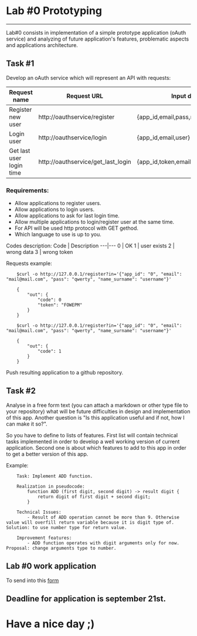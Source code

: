 # Lab #0 Prototyping
-----

Lab#0 consists in implementation of a simple prototype application (oAuth service) and analyzing of future application's features, problematic aspects and applications architecture.

## Task #1

Develop an oAuth service which will represent an API with requests:

Request name | Request URL | Input data | Output data | Codes
---|---|---|---|---
Register new user | http://oauthservice/register | {app_id,email,pass,name_surname} | {code,token} | 0,1
Login user | http://oauthservice/login | {app_id,email,user} | {code,token} | 0,2
Get last user login time | http://oauthservice/get_last_login | {app_id,token,email} | {code,time} | 0,3

### Requirements:
- Allow applications to register users.
- Allow applications to login users.
- Allow applications to ask for last login time.
- Allow multiple applications to login/register user at the same time.
- For API will be used http protocol with GET gethod.
- Which language to use is up to you.

Codes description:
Code | Description
---|---
0 | OK
1 | user exists
2 | wrong data
3 | wrong token

Requests example:
```shell
	$curl -o http://127.0.0.1/register?in='{"app_id": "0", "email": "mail@mail.com", "pass": "qwerty", "name_surname": "username"}'
	
	{
		"out": {
			"code": 0
			"token": "FOWEPM"
		}
	}

	$curl -o http://127.0.0.1/register?in='{"app_id": "0", "email": "mail@mail.com", "pass": "qwerty", "name_surname": "username"}'
	
	{
		"out": {
			"code": 1
		}
	}
```

Push resulting application to a github repository.

## Task #2

Analyse in a free form text (you can attach a markdown or other type file to your repository) what will be future difficulties in design and implementation of this app. Another question is "Is this application useful and if not, how I can make it so?".

So you have to define to lists of features. First list will contain technical tasks implemented in order to develop a well working version of current application. Second one is about which features to add to this app in order to get a better version of this app.

Example:
```
	Task: Implement ADD function.

	Realization in pseudocode:
		function ADD (first digit, second digit) -> result digit {
			return digit of first digit + second digit;
		}

	Technical Issues:
		- Result of ADD operation cannot be more than 9. Otherwise value will overfill return variable because it is digit type of. Solution: to use number type for return value.

	Improvement features:
		- ADD function operates with digit arguments only for now. Proposal: change arguments type to number.

```

## Lab #0 work application

To send into this [form](http://goo.gl/forms/B9eQeABa5m)

## Deadline for application is september 21st.

# Have a nice day ;)